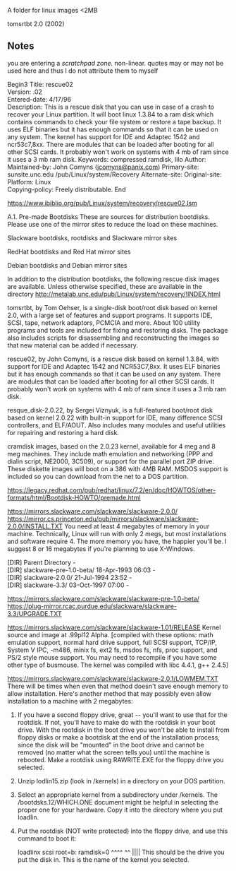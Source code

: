 A folder for linux images <2MB

tomsrtbt 2.0 (2002)

Notes 
--
you are entering a *scratchpad zone.* non-linear. quotes may or may not be used here and thus I do not attribute them to myself 

Begin3
Title:  rescue02          
Version: .02        
Entered-date: 4/17/96  
Description: This is a rescue disk that you can use in case of a crash to
recover your Linux partition. It will boot linux 1.3.84 to a ram disk which
contains commands to check your file system or restore a tape backup. It
uses ELF binaries but it has enough commands so that it can be used on
any system. The kernel has support for IDE and Adaptec 1542 and ncr53c7,8xx.
There are modules that can be loaded after booting for all other SCSI cards.
It probably won't work on systems with 4 mb of ram since it uses a 3 mb ram
disk.
Keywords: compressed ramdisk, lilo
Author:         
Maintained-by:  John Comyns (jcomyns@panix.com)
Primary-site:   sunsite.unc.edu /pub/Linux/system/Recovery
Alternate-site: 
Original-site:  
Platform:  Linux     
Copying-policy: Freely distributable.
End

https://www.ibiblio.org/pub/Linux/system/recovery/rescue02.lsm

A.1. Pre-made Bootdisks
These are sources for distribution bootdisks. Please use one of the mirror sites to reduce the load on these machines.

Slackware bootdisks, rootdisks and Slackware mirror sites

RedHat bootdisks and Red Hat mirror sites

Debian bootdisks and Debian mirror sites

In addition to the distribution bootdisks, the following rescue disk images are available. Unless otherwise specified, these are available in the directory http://metalab.unc.edu/pub/Linux/system/recovery/!INDEX.html

tomsrtbt, by Tom Oehser, is a single-disk boot/root disk based on kernel 2.0, with a large set of features and support programs. It supports IDE, SCSI, tape, network adaptors, PCMCIA and more. About 100 utility programs and tools are included for fixing and restoring disks. The package also includes scripts for disassembling and reconstructing the images so that new material can be added if necessary.

rescue02, by John Comyns, is a rescue disk based on kernel 1.3.84, with support for IDE and Adaptec 1542 and NCR53C7,8xx. It uses ELF binaries but it has enough commands so that it can be used on any system. There are modules that can be loaded after booting for all other SCSI cards. It probably won't work on systems with 4 mb of ram since it uses a 3 mb ram disk.

resque_disk-2.0.22, by Sergei Viznyuk, is a full-featured boot/root disk based on kernel 2.0.22 with built-in support for IDE, many difference SCSI controllers, and ELF/AOUT. Also includes many modules and useful utilities for repairing and restoring a hard disk.

cramdisk images, based on the 2.0.23 kernel, available for 4 meg and 8 meg machines. They include math emulation and networking (PPP and dialin script, NE2000, 3C509), or support for the parallel port ZIP drive. These diskette images will boot on a 386 with 4MB RAM. MSDOS support is included so you can download from the net to a DOS partition.

https://legacy.redhat.com/pub/redhat/linux/7.2/en/doc/HOWTOS/other-formats/html/Bootdisk-HOWTO/premade.html

https://mirrors.slackware.com/slackware/slackware-2.0.0/
https://mirror.cs.princeton.edu/pub/mirrors/slackware/slackware-2.0.0/INSTALL.TXT
You need at least 4 megabytes of memory in your machine. Technically,
  Linux will run with only 2 megs, but most installations and software
  require 4. The more memory you have, the happier you'll be. I suggest
  8 or 16 megabytes if you're planning to use X-Windows.

  [DIR]	Parent Directory	 	-	 	 
[DIR]	slackware-pre-1.0-beta/	18-Apr-1993 06:03	-	 	 
[DIR]	slackware-2.0.0/	21-Jul-1994 23:52	-	 	 
[DIR]	slackware-3.3/	03-Oct-1997 07:00	-	 

https://mirrors.slackware.com/slackware/slackware-pre-1.0-beta/
https://plug-mirror.rcac.purdue.edu/slackware/slackware-3.3/UPGRADE.TXT

https://mirrors.slackware.com/slackware/slackware-1.01/RELEASE
  Kernel source and image at .99pl12 Alpha.
    [compiled with these options: math emulation support, normal hard drive
    support, full SCSI support, TCP/IP, System V IPC, -m486, minix fs, ext2 fs,
    msdos fs, nfs, proc support, and PS/2 style mouse support. You may need to
    recompile if you have some other type of busmouse. The kernel was compiled 
    with libc 4.4.1, g++ 2.4.5]


https://mirrors.slackware.com/slackware/slackware-2.0.1/LOWMEM.TXT
    There will be times when even that method doesn't save enough memory to allow
installation. Here's another method that may possibly even allow installation
to a machine with 2 megabytes:

1. If you have a second floppy drive, great -- you'll want to use that for the
   rootdisk. If not, you'll have to make do with the rootdisk in your boot
   drive. With the rootdisk in the boot drive you won't be able to install from
   floppy disks or make a bootdisk at the end of the installation process, 
   since the disk will be "mounted" in the boot drive and cannot be removed (no
   matter what the screen tells you) until the machine is rebooted. Make a 
   rootdisk using RAWRITE.EXE for the floppy drive you selected.
2. Unzip lodlin15.zip (look in /kernels) in a directory on your DOS partition.
3. Select an appropriate kernel from a subdirectory under /kernels. The
   /bootdsks.12/WHICH.ONE document might be helpful in selecting the proper
   one for your hardware. Copy it into the directory where you put loadlin.
4. Put the rootdisk (NOT write protected) into the floppy drive, and use this
   command to boot it:

   loadlinx scsi root=b: ramdisk=0
            ^^^^      ^^
            ||||      This should be the drive you put the disk in.
            This is the name of the kernel you selected.
